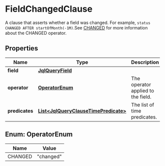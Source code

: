 

# FieldChangedClause

A clause that asserts whether a field was changed. For example, `status CHANGED AFTER startOfMonth(-1M)`.See [CHANGED](https://confluence.atlassian.com/x/dgiiLQ#Advancedsearching-operatorsreference-CHANGEDCHANGED) for more information about the CHANGED operator.

## Properties

| Name | Type | Description | Notes |
|------------ | ------------- | ------------- | -------------|
|**field** | [**JqlQueryField**](JqlQueryField.md) |  |  |
|**operator** | [**OperatorEnum**](#OperatorEnum) | The operator applied to the field. |  |
|**predicates** | [**List&lt;JqlQueryClauseTimePredicate&gt;**](JqlQueryClauseTimePredicate.md) | The list of time predicates. |  |



## Enum: OperatorEnum

| Name | Value |
|---- | -----|
| CHANGED | &quot;changed&quot; |



